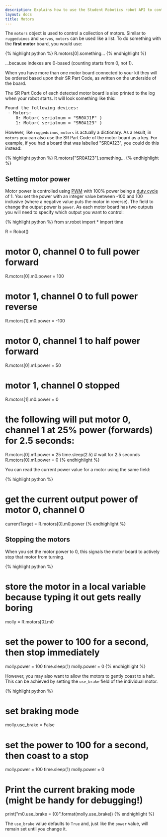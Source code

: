 ```yaml
---
description: Explains how to use the Student Robotics robot API to control motors.
layout: docs
title: Motors
---
```

The `motors` object is used to control a collection of motors.
Similar to `ruggeduinos` and `servos`, `motors` can be used like a list.
To do something with the **first motor** board, you would use:

{% highlight python %}
R.motors[0].something...
{% endhighlight %}

...because indexes are 0-based (counting starts from 0, not 1).

When you have more than one motor board connected to your kit they will be ordered based upon their SR Part Code, as written on the underside of the board.

The SR Part Code of each detected motor board is also printed to the log when your robot starts.
It will look something like this:

<pre class="not-code">
Found the following devices:
 - Motors:
    0: Motor( serialnum = "SR0XJ1F" )
    1: Motor( serialnum = "SR0A123" )
</pre>


However, like `ruggeduinos`, `motors` is actually a dictionary.
As a result, in `motors` you can also use the SR Part Code of the motor board as a key.
For example, if you had a board that was labelled "SR0A123",
you could do this instead:

{% highlight python %}
R.motors["SR0A123"].something...
{% endhighlight %}

Setting motor power
-------------------

Motor power is controlled using [PWM](http://en.wikipedia.org/wiki/Pulse-width_modulation) with 100% power being a [duty cycle](http://en.wikipedia.org/wiki/Duty_cycle) of 1. You set the power with an integer value between -100 and 100 inclusive (where a negative value puts the motor in reverse). The field to change the output power is `power`. As each motor board has two outputs you will need to specify which output you want to control:

{% highlight python %}
from sr.robot import *
import time

R = Robot()

# motor 0, channel 0 to full power forward
R.motors[0].m0.power = 100

# motor 1, channel 0 to full power reverse
R.motors[1].m0.power = -100

# motor 0, channel 1 to half power forward
R.motors[0].m1.power = 50

# motor 1, channel 0 stopped
R.motors[1].m0.power = 0

# the following will put motor 0, channel 1 at 25% power (forwards) for 2.5 seconds:
R.motors[0].m1.power = 25
time.sleep(2.5)       # wait for 2.5 seconds
R.motors[0].m1.power = 0
{% endhighlight %}

You can read the current power value for a motor using the same field:

{% highlight python %}
# get the current output power of motor 0, channel 0
currentTarget = R.motors[0].m0.power
{% endhighlight %}

Stopping the motors
-------------------

When you set the motor power to 0, this signals the motor board to actively stop that motor from turning.

{% highlight python %}
# store the motor in a local variable because typing it out gets really boring
molly = R.motors[0].m0

# set the power to 100 for a second, then stop immediately
molly.power = 100
time.sleep(1)
molly.power = 0
{% endhighlight %}

However, you may also want to allow the motors to gently coast to a halt.
This can be achieved by setting the `use_brake` field of the individual motor.

{% highlight python %}
# set braking mode
molly.use_brake = False

# set the power to 100 for a second, then coast to a stop
molly.power = 100
time.sleep(1)
molly.power = 0

# Print the current braking mode (might be handy for debugging!)
print("m0.use_brake = {0}".format(molly.use_brake))
{% endhighlight %}

The `use_brake` value defaults to `True` and, just like the `power` value,
will remain set until you change it.
